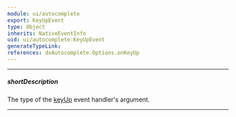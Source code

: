 ```yaml
---
module: ui/autocomplete
export: KeyUpEvent
type: Object
inherits: NativeEventInfo
uid: ui/autocomplete:KeyUpEvent
generateTypeLink: 
references: dxAutocomplete.Options.onKeyUp
---
```

---
##### shortDescription
The type of the [keyUp]({basewidgetpath}/Events/#keyUp) event handler's argument.

---
<!-- Description goes here -->